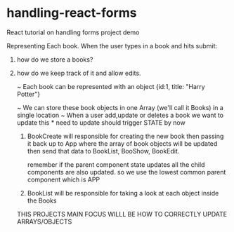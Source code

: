 # handling-react-forms
React tutorial on handling forms project demo 

Representing Each book.
When the user types in a book and hits submit:
1. how do we store a books?
2. how do we keep track of it and allow edits. 

    ~ Each book can be represented with an object
      {id:1, title: "Harry Potter"}

    ~ We can store these book objects in one Array (we'll call it Books) in a single location
    ~ When a user add,update or deletes a book we want to update this
            * need to update should trigger STATE by now

    1. BookCreate will responsible for creating the new book
       then passing it back up to App where the 
       array of book objects will be updated then send that data 
       to BookList, BooShow, BookEdit.  
       
       remember if the parent component state updates 
       all the child components are also updated. so we use 
       the lowest common parent component which is APP 
    
    2. BookList will be responsible for taking a look at each 
       object inside the Books

            
   THIS PROJECTS MAIN FOCUS WILLL BE HOW TO CORRECTLY UPDATE ARRAYS/OBJECTS
